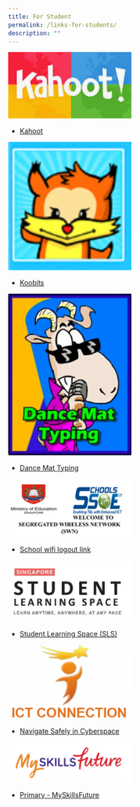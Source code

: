 ```yaml
---
title: For Student
permalink: /links-for-students/
description: ""
---
```

<a href="https://kahoot.it/">
<img src="/images/kahoot.png" style="width:50%">
</a>

* [Kahoot](https://kahoot.it/)

<a href="https://member.koobits.com/">
<img src="/images/koobits.png" style="width:50%">
</a>

* [Koobits](https://member.koobits.com/)

<a href="https://toybox.tools.bbc.co.uk/activities/id/activity-dance-mat-typing/exitGameUrl/http%3A%2F%2Fwww.bbc.co.uk%2Fguides%2Fz3c6tfr">
<img src="/images/Dance-mat-typing-230x300.png" style="width:50%">
</a>

* [Dance Mat Typing](https://toybox.tools.bbc.co.uk/activities/id/activity-dance-mat-typing/exitGameUrl/http%3A%2F%2Fwww.bbc.co.uk%2Fguides%2Fz3c6tfr)


<a href="http://portal.swn.moe.edu.sg/">
<img src="/images/WIFI-SWN.png" style="width:50%">
</a>

* [School wifi logout link](http://portal.swn.moe.edu.sg/)


<a href="https://vle.learning.moe.edu.sg/login">
<img src="/images/SLS.png" style="width:50%">
</a>

* [Student Learning Space (SLS)](https://vle.learning.moe.edu.sg/login)

<a href="https://www.csa.gov.sg/Programmes/sg-cyber-safe-students/about-sg-cyber-safe-students">
<img src="/images/ICT-CONNECTION-1-300x179.png" style="width:50%">
</a>

* [Navigate Safely in Cyberspace](https://www.csa.gov.sg/Programmes/sg-cyber-safe-students/about-sg-cyber-safe-students)

<a href="https://www.myskillsfuture.gov.sg/content/student/en/primary.html">
<img src="/images/MYSKILLFUTURE.png" style="width:50%">
</a>

* [Primary - MySkillsFuture](https://www.myskillsfuture.gov.sg/content/student/en/primary.html)